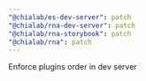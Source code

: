 ```yaml
---
"@chialab/es-dev-server": patch
"@chialab/rna-dev-server": patch
"@chialab/rna-storybook": patch
"@chialab/rna": patch
---
```


Enforce plugins order in dev server
